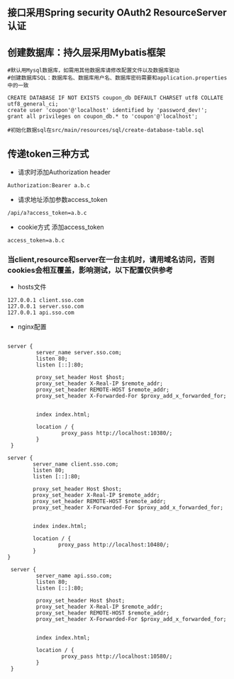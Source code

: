 ## 接口采用Spring security OAuth2 ResourceServer认证
## 创建数据库：持久层采用Mybatis框架
````
#默认用Mysql数据库，如需用其他数据库请修改配置文件以及数据库驱动
#创建数据库SQL：数据库名、数据库用户名、数据库密码需要和application.properties中的一致

CREATE DATABASE IF NOT EXISTS coupon_db DEFAULT CHARSET utf8 COLLATE utf8_general_ci;
create user 'coupon'@'localhost' identified by 'password_dev!';
grant all privileges on coupon_db.* to 'coupon'@'localhost';

#初始化数据sql在src/main/resources/sql/create-database-table.sql
````

## 传递token三种方式
* 请求时添加Authorization header
````
Authorization:Bearer a.b.c
````
* 请求地址添加参数access_token
````
/api/a?access_token=a.b.c
````
* cookie方式 添加access_token
````
access_token=a.b.c
````

### 当client,resource和server在一台主机时，请用域名访问，否则cookies会相互覆盖，影响测试，以下配置仅供参考
* hosts文件
````hosts
127.0.0.1 client.sso.com
127.0.0.1 server.sso.com
127.0.0.1 api.sso.com
````
* nginx配置
````nginx

server {
         server_name server.sso.com;
         listen 80;
         listen [::]:80;
 
         proxy_set_header Host $host;
         proxy_set_header X-Real-IP $remote_addr;
         proxy_set_header REMOTE-HOST $remote_addr;
         proxy_set_header X-Forwarded-For $proxy_add_x_forwarded_for;
 
 
         index index.html;
 
         location / {
                 proxy_pass http://localhost:10380/;
         }
 }
 
server {
        server_name client.sso.com;
        listen 80;
        listen [::]:80;

        proxy_set_header Host $host;
        proxy_set_header X-Real-IP $remote_addr;
        proxy_set_header REMOTE-HOST $remote_addr;
        proxy_set_header X-Forwarded-For $proxy_add_x_forwarded_for;


        index index.html;

        location / {
                proxy_pass http://localhost:10480/;
        }
}

 server {
         server_name api.sso.com;
         listen 80;
         listen [::]:80;
 
         proxy_set_header Host $host;
         proxy_set_header X-Real-IP $remote_addr;
         proxy_set_header REMOTE-HOST $remote_addr;
         proxy_set_header X-Forwarded-For $proxy_add_x_forwarded_for;
 
 
         index index.html;
 
         location / {
                 proxy_pass http://localhost:10580/;
         }
 }
````